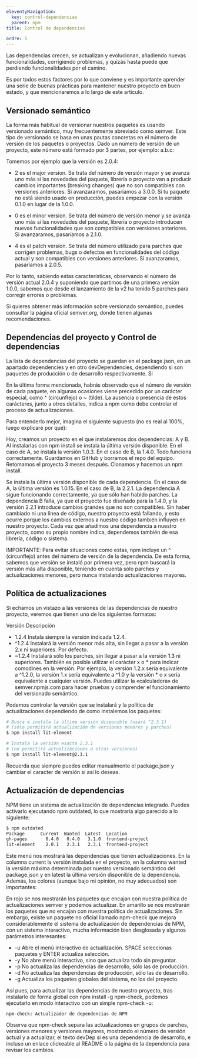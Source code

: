 ```yaml
---
eleventyNavigation:
  key: control-dependencias
  parent: npm
title: Control de dependencias

ordre: 5
---
```

 Las dependencias crecen, se actualizan y evolucionan, añadiendo nuevas funcionalidades, corrigiendo problemas, y quizás hasta puede que perdiendo funcionalidades por el camino.

Es por todos estos factores por lo que conviene y es importante aprender una serie de buenas prácticas para mantener nuestro proyecto en buen estado, y que mencionaremos a lo largo de este artículo.

## Versionado semántico
La forma más habitual de versionar nuestros paquetes es usando versionado semántico, muy frecuentemente abreviado como semver. Este tipo de versionado se basa en unas pautas concretas en el número de versión de los paquetes o proyectos. Dado un número de versión de un proyecto, este número está formado por 3 partes, por ejemplo: a.b.c:

Tomemos por ejemplo que la  versión es 2.0.4:

* 2 es el major version. Se trata del número de versión mayor y se avanza uno más si las novedades del paquete, librería o proyecto van a producir cambios importantes (breaking changes) que no son compatibles con versiones anteriores. Si avanzaramos, pasaríamos a 3.0.0. Si tu paquete no está siendo usado en producción, puedes empezar con la versión 0.1.0 en lugar de la 1.0.0.

* 0 es el minor version. Se trata del número de versión menor y se avanza uno más si las novedades del paquete, librería o proyecto introducen nuevas funcionalidades que son compatibles con versiones anteriores. Si avanzaramos, pasaríamos a 2.1.0.

* 4 es el patch version. Se trata del número utilizado para parches que corrigen problemas, bugs o defectos en funcionalidades del código actual y son compatibles con versiones anteriores. Si avanzaramos, pasaríamos a 2.0.5.

Por lo tanto, sabiendo estas características, observando el número de versión actual 2.0.4 y suponiendo que partimos de una primera versión 1.0.0, sabemos que desde el lanzamiento de la v2 ha tenido 5 parches para corregir errores o problemas.

Si quieres obtener más información sobre versionado semántico, puedes consultar la página oficial semver.org, donde tienen algunas recomendaciones.

## Dependencias del proyecto y Control de dependencias  
La lista de dependencias del proyecto se guardan en el package.json, en un apartado dependencies y en otro devDependencies, dependiendo si son paquetes de producción o de desarrollo respectivamente. Si

En la última forma mencionada, habrás observado que el número de versión de cada paquete, en algunas ocasiones viene precedido por un carácter especial, como ^ (circunflejo) o ~ (tilde). La ausencia o presencia de estos carácteres, junto a otros detalles, indica a npm como debe controlar el proceso de actualizaciones.

Para entenderlo mejor, imagina el siguiente supuesto (no es real al 100%, luego explicaré por qué):

Hoy, creamos un proyecto en el que instalaremos dos dependencias: A y B.
Al instalarlas con npm install <paquete> se instala la última versión disponible.
En el caso de A, se instala la versión 1.0.3. En el caso de B, la 1.4.0.
Todo funciona correctamente. Guardamos en GitHub y borramos el repo del equipo.
Retomamos el proyecto 3 meses después. Clonamos y hacemos un npm install.

Se instala la última versión disponible de cada dependencia.
En el caso de A, la última versión es 1.0.15. En el caso de B, la 2.2.1.
La dependencia A sigue funcionando correctamente, ya que sólo han habido parches.
La dependencia B falla, ya que el proyecto fue diseñado para la 1.4.0, y la versión 2.2.1 introduce cambios grandes que no son compatibles.
Sin haber cambiado ni una línea de código, nuestro proyecto está fallando, y esto ocurre porque los cambios externos a nuestro código también influyen en nuestro proyecto. Cada vez que añadimos una dependencia a nuestro proyecto, como su propio nombre indica, dependemos también de esa librería, código o sistema.

IMPORTANTE: Para evitar situaciones como estas, npm incluye un ^ (circunflejo) antes del número de versión de la dependencia. De esta forma, sabemos que versión se instaló por primera vez, pero npm buscará la versión más alta disponible, teniendo en cuenta sólo parches y actualizaciones menores, pero nunca instalando actualizaciones mayores.

## Política de actualizaciones 
Si echamos un vistazo a las versiones de las dependencias de nuestro proyecto, veremos que tienen uno de los siguientes formatos:

Versión	Descripción
- 1.2.4	Instala siempre la versión indicada 1.2.4.
- ^1.2.4	Instalará la versión menor más alta, sin llegar a pasar a la versión 2.x ni superiores. Por defecto.
- ~1.2.4	Instalará sólo los parches, sin llegar a pasar a la versión 1.3 ni superiores.
También es posible utilizar el carácter x o * para indicar comodines en la versión. Por ejemplo, la versión 1.2.x sería equivalente a ^1.2.0, la versión 1.x sería equivalente a ^1.0 y la versión * o x sería equivalente a cualquier versión. Puedes utilizar la «calculadora» de semver.npmjs.com para hacer pruebas y comprender el funcionamiento del versionado semántico.

Podemos controlar la versión que se instalará y la política de actualizaciones dependiendo de como instalemos los paquetes:
````bash
# Busca e instala la última versión disponible (usará ^2.3.1)
# (sólo permitirá actualización de versiones menores y parches)
$ npm install lit-element

# Instala la versión exacta 2.3.1
# (no permitirá actualizaciones a otras versiones)
$ npm install lit-element@2.3.1
````
Recuerda que siempre puedes editar manualmente el package.json y cambiar el caracter de versión si así lo deseas.

## Actualización de dependencias 
NPM tiene un sistema de actualización de dependencias integrado. Puedes activarlo ejecutando npm outdated, lo que mostraría algo parecido a lo siguiente:
````bash
$ npm outdated
Package      Current  Wanted  Latest  Location
gh-pages       0.4.0   0.4.0   3.1.0  frontend-project
lit-element    2.0.1   2.3.1   2.3.1  frontend-project
````
Este menú nos mostrará las dependencias que tienen actualizaciones. En la columna current la versión instalada en el proyecto, en la columna wanted la versión máxima determinada por nuestro versionado semántico del package.json y en latest la última versión disponible de la dependencia. Además, los colores (aunque bajo mi opinión, no muy adecuados) son importantes:

En rojo se nos mostrarán los paquetes que encajan con nuestra política de actualizaciones semver y podemos actualizar.
En amarillo se nos mostrarán los paquetes que no encajan con nuestra política de actualizaciones.
Sin embargo, existe un paquete no oficial llamado npm-check que mejora considerablemente el sistema de actualización de dependencias de NPM, con un sistema interactivo, mucha información bien desglosada y algunos parámetros interesantes:


- -u	Abre el menú interactivo de actualización. SPACE seleccionas paquetes y ENTER actualiza selección.
- -y	No abre menú interactivo, sino que actualiza todo sin preguntar.
- -p	No actualiza las dependencias de desarrollo, sólo las de producción.
- -d	No actualiza las dependencias de producción, sólo las de desarrollo.
- -g	Actualiza los paquetes globales del sistema, no los del proyecto.

Así pues, para actualizar las dependencias de nuestro proyecto, tras instalarlo de forma global con npm install -g npm-check, podemos ejecutarlo en modo interactivo con un simple npm-check -u:
````
npm-check: Actualizador de dependencias de NPM
``````
Observa que npm-check separa las actualizaciones en grupos de parches, versiones menores y versiones mayores, mostrando el número de versión actual y a actualizar, el texto devDep si es una dependencia de desarrollo, e incluso un enlace clickeable al README o la página de la dependencia para revisar los cambios.